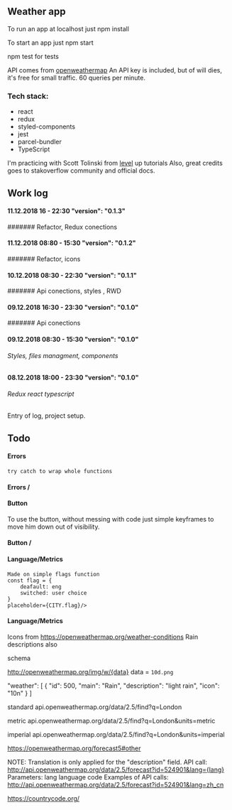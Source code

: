 ## Weather app

To run an app at localhost just
npm install

To start an app just
npm start

npm test 
for tests

API comes from [openweathermap]
An API key is included, but of will dies, it's free for small traffic.
60 queries per minute.

[openweathermap]: <https://openweathermap.org/>

### Tech stack:
 - react
 - redux
 - styled-components
 - jest 
 - parcel-bundler
 - TypeScript

I'm practicing with Scott Tolinski from [level] up tutorials
Also, great credits goes to stakoverflow community and official docs.



[level]: <http://leveluptutorials.com/>



## Work log

#### 11.12.2018 16 - 22:30 "version": "0.1.3"

####### Refactor, Redux conections


#### 11.12.2018 08:80 - 15:30 "version": "0.1.2"

####### Refactor, icons


#### 10.12.2018 08:30 - 22:30 "version": "0.1.1"

####### Api conections, styles , RWD


#### 09.12.2018 16:30 - 23:30 "version": "0.1.0"

####### Api conections



#### 09.12.2018 08:30 - 15:30 "version": "0.1.0"

###### Styles, files managment, components



#### 08.12.2018 18:00 - 23:30 "version": "0.1.0"

###### Redux react typescript

Entry of log, project setup.


## Todo

#### Errors
    try catch to wrap whole functions
#### Errors /

#### Button
To use the button, without messing with code just simple keyframes to move him down
out of visibility.
####  Button /

#### Language/Metrics
    Made on simple flags function
    const flag = {
        deafault: eng
        switched: user choice
    }
    placeholder={CITY.flag}/>
#### Language/Metrics

Icons from 
https://openweathermap.org/weather-conditions
Rain descriptions also

schema 

http://openweathermap.org/img/w/{data}
data = `10d.png`

"weather": [
        {
            "id": 500,
            "main": "Rain",
            "description": "light rain",
            "icon": "10n"
        }
]

standard api.openweathermap.org/data/2.5/find?q=London

metric api.openweathermap.org/data/2.5/find?q=London&units=metric

imperial api.openweathermap.org/data/2.5/find?q=London&units=imperial




https://openweathermap.org/forecast5#other


NOTE: Translation is only applied for the "description" field.
API call:
http://api.openweathermap.org/data/2.5/forecast?id=524901&lang={lang}
Parameters:
lang language code
Examples of API calls:
http://api.openweathermap.org/data/2.5/forecast?id=524901&lang=zh_cn

https://countrycode.org/


